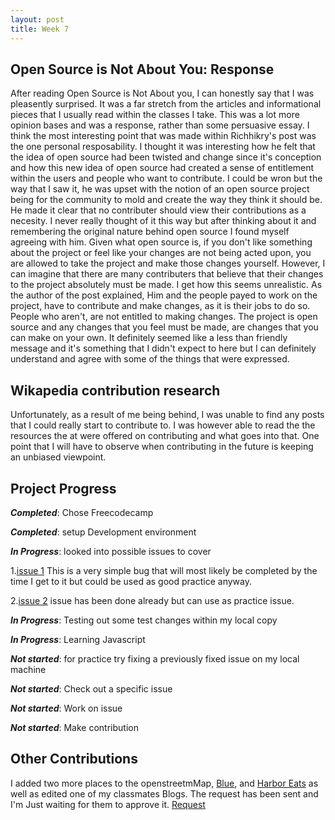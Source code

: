 ```yaml
---
layout: post
title: Week 7
---
```



## Open Source is Not About You: Response
After reading Open Source is Not About you, I can honestly say that I was pleasently surprised. 
It was a far stretch from the articles and informational pieces that I usually read within the classes I take.
This was a lot more opinion bases and  was a response, rather than some persuasive essay. I think the most interesting point that 
was made within Richhikry's post was the one personal resposability. I thought it was interesting how he felt that the idea of
open source had been twisted and change since it's conception and how this new idea of open source had created a sense of entitlement 
within the users and people who want to contribute. I could be wron but the way that I saw it, he was upset with the notion of an open
source project being for the community to mold and create the way they think it should be. He made it clear that no contributer should view
their contributions as a necesity. I never really thought of it this way but after thinking about it and remembering the original nature behind
open source I found myself agreeing with him. Given what open source is, if you don't like something about the project or feel like your changes 
are not being acted upon, you are allowed to take the project and make those changes yourself. However, I can imagine that there are many
contributers that believe that their changes to the project absolutely must be made.
I get how this seems unrealistic. As the author of the post explained, Him and the people payed to work on the project, have to contribute 
and make changes, as it is their jobs to do so. People who aren't, are not entitled to making changes. The project is open source and any
changes that you feel must be made, are changes that you can make on your own. It definitely seemed like a less than friendly message and it's 
something that I didn't expect to here but I can definitely understand and agree with some of the things that were expressed.

## Wikapedia contribution research 
Unfortunately, as a result of me being behind, I was unable to find any posts that I could really start to contribute to. I was however able to
read the the resources the at were offered on contributing and what goes into that. One point that I will have to observe when contributing in the future
is keeping an unbiased viewpoint. 

## Project Progress 
***Completed***: Chose Freecodecamp

***Completed***: setup Development environment

***In Progress***: looked into possible issues to cover

  1.[issue 1](https://github.com/freeCodeCamp/freeCodeCamp/issues/38380)
  This is a very simple bug that will most likely be completed by the time I get to it but could be used as good practice anyway.
  
  2.[issue 2](https://github.com/freeCodeCamp/freeCodeCamp/issues/38312)
  issue has been done already but can use as practice issue.
  

***In Progress***: Testing out some test changes within my local copy


***In Progress***: Learning Javascript 

***Not started***: for practice try fixing a previously fixed issue on my local machine

***Not started***: Check out a specific issue

***Not started***: Work on issue

***Not started***: Make contribution


## Other Contributions 
I added two more places to the openstreetmMap, [Blue](https://www.openstreetmap.org/changeset/82234095), and 
[Harbor Eats](https://www.openstreetmap.org/changeset/82224206) as well as edited one of my classmates Blogs. 
The request has been sent and I'm Just waiting for them to approve it. [Request](https://github.com/hunter-college-ossd-spr-2020/ElijahCano33-weekly/pull/3)
